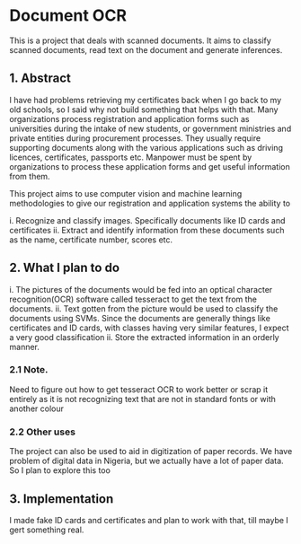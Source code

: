 # Document OCR

This is a project that deals with scanned documents. It aims to classify scanned documents, read text on the document and generate inferences.

## 1. Abstract
I have had problems retrieving my certificates back when I go back to my old schools, so I said why not build something that helps with that. 
Many organizations process registration and application forms such as universities during the intake of new students, or government ministries and private entities during procurement processes. They usually require supporting documents along with the various applications such as driving licences, certificates, passports etc. Manpower must be spent by organizations to process these application forms and get useful information from them.

This project aims to use computer vision and machine learning methodologies to give our registration and application systems the ability to

i. Recognize and classify images. Specifically documents like ID cards and certificates
ii. Extract and identify information from these documents such as the name, certificate number, scores etc.

## 2. What I plan to do

i.  The pictures of the documents would be fed into an optical character recognition(OCR) software called tesseract to get the text from the documents.
ii. Text gotten from the picture would be used to classify the documents using SVMs. Since the documents are generally things like certificates and ID cards, with classes having very similar features, I expect a very good classification
ii. Store the extracted information in an orderly manner.

### 2.1 Note.
Need to figure out how to get tesseract OCR to work better or scrap it entirely as it is not recognizing text that are not in standard fonts or with another colour

### 2.2 Other uses

The project can also be used to aid in digitization of paper records. We have problem of digital data in Nigeria, but we actually have a lot of paper data. So I plan to explore this too

## 3. Implementation
I made fake ID cards and certificates and plan to work with that, till maybe I gert something real.
